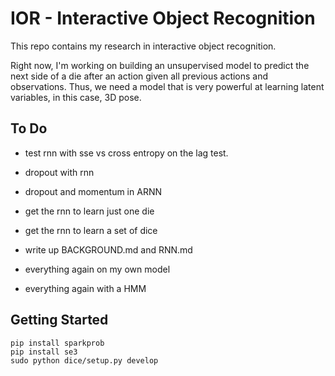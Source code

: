 # IOR - Interactive Object Recognition

This repo contains my research in interactive object recognition.

Right now, I'm working on building an unsupervised model to predict the next side
of a die after an action given all previous actions and observations. Thus, we need
a model that is very powerful at learning latent variables, in this case, 3D pose.

## To Do

- test rnn with sse vs cross entropy on the lag test.
- dropout with rnn
- dropout and momentum in ARNN


- get the rnn to learn just one die
- get the rnn to learn a set of dice
- write up BACKGROUND.md and RNN.md
- everything again on my own model
- everything again with a HMM

## Getting Started

    pip install sparkprob
    pip install se3
    sudo python dice/setup.py develop
